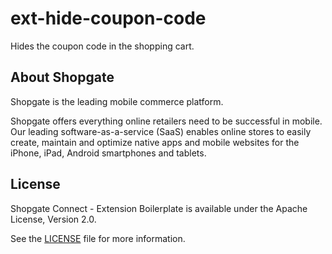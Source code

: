 # ext-hide-coupon-code
Hides the coupon code in the shopping cart.

## About Shopgate

Shopgate is the leading mobile commerce platform.

Shopgate offers everything online retailers need to be successful in mobile. Our leading
software-as-a-service (SaaS) enables online stores to easily create, maintain and optimize native
apps and mobile websites for the iPhone, iPad, Android smartphones and tablets.

## License

Shopgate Connect - Extension Boilerplate is available under the Apache License, Version 2.0.

See the [LICENSE](./LICENSE) file for more information.